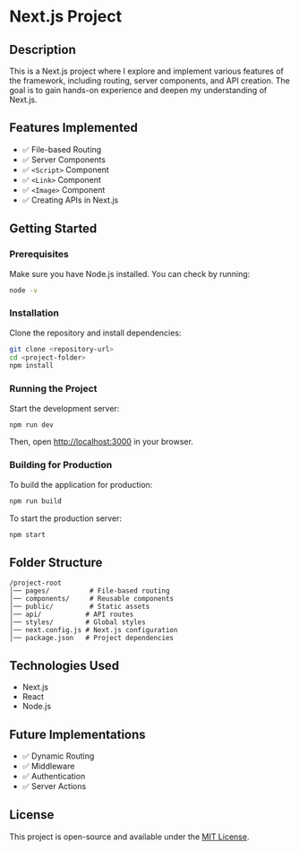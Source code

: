 # Next.js Project

## Description
This is a Next.js project where I explore and implement various features of the framework, including routing, server components, and API creation. The goal is to gain hands-on experience and deepen my understanding of Next.js.

## Features Implemented
- ✅ File-based Routing
- ✅ Server Components
- ✅ `<Script>` Component
- ✅ `<Link>` Component
- ✅ `<Image>` Component
- ✅ Creating APIs in Next.js

## Getting Started

### Prerequisites
Make sure you have Node.js installed. You can check by running:

```bash
node -v
```

### Installation
Clone the repository and install dependencies:

```bash
git clone <repository-url>
cd <project-folder>
npm install
```

### Running the Project
Start the development server:

```bash
npm run dev
```

Then, open [http://localhost:3000](http://localhost:3000) in your browser.

### Building for Production
To build the application for production:

```bash
npm run build
```

To start the production server:

```bash
npm start
```

## Folder Structure
```
/project-root
│── pages/          # File-based routing
│── components/     # Reusable components
│── public/         # Static assets
│── api/           # API routes
│── styles/        # Global styles
│── next.config.js # Next.js configuration
│── package.json   # Project dependencies
```

## Technologies Used
- Next.js
- React
- Node.js

## Future Implementations
- ✅ Dynamic Routing
- ✅ Middleware
- ✅ Authentication
- ✅ Server Actions

## License
This project is open-source and available under the [MIT License](LICENSE).
